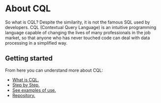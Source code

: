 
# About CQL

So what is CQL? Despite the similarity, it is not the famous SQL used by developers. CQL (Contextual Query Language) is an intuitive programming language capable of changing the lives of many professionals in the job market, so that anyone who has never touched code can deal with data processing in a simplified way.

## Getting started

From here you can understand more about CQL:

- [What is CQL.](2-Introduction-cql.md)
- [Step by Step.](3-Step-by-step.md)
- [See examples of use.](4-Uses.md)
- [Repository.](https://github.com/croct-tech/plug-js)


